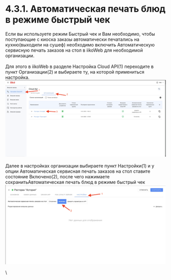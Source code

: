 # 4.3.1. Автоматическая печать блюд в режиме быстрый чек

Если вы используете режим Быстрый чек и Вам необходимо, чтобы поступающие с киоска заказы автоматически печатались на кухню(выходили на сушеф) необходимо включить Автоматическую сервисную печать заказов на стол в iikoWeb для необходимой организации.\
\
Для этого в iikoWeb в разделе Настройка Cloud API(1) переходите в пункт Организации(2) и выбираете ту, на которой примениться настройка.\
![](<../../../.gitbook/assets/image (3) (1).png>)\
\
Далее в настройках организации выбираете пункт Настройки(1) и у опции Автоматическая сервисная печать заказов на стол ставите состояние Включено(2), после чего нажимаете сохранитьАвтоматическая печать блюд в режиме быстрый чек![](<../../../.gitbook/assets/image (4) (1).png>)

\
